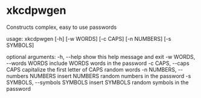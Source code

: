 # xkcdpwgen
Constructs complex, easy to use passwords


usage: xkcdpwgen [-h] [-w WORDS] [-c CAPS] [-n NUMBERS] [-s SYMBOLS]

optional arguments:
  -h, --help            show this help message and exit
  -w WORDS, --words WORDS
                        include WORDS words in the password
  -c CAPS, --caps CAPS  capitalize the first letter of CAPS random words
  -n NUMBERS, --numbers NUMBERS
                        insert NUMBERS random numbers in the password
  -s SYMBOLS, --symbols SYMBOLS
                        insert SYMBOLS random symbols in the password
